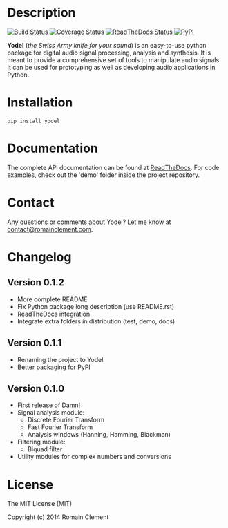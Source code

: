 Description
===========

[![Build Status](https://travis-ci.org/rclement/yodel.svg?branch=develop)](https://travis-ci.org/rclement/yodel)
[![Coverage Status](https://coveralls.io/repos/rclement/yodel/badge.png?branch=develop)](https://coveralls.io/r/rclement/yodel?branch=develop)
[![ReadTheDocs Status](https://readthedocs.org/projects/yodel/badge/?version=latest)](https://readthedocs.org/projects/yodel)
[![PyPI](http://img.shields.io/pypi/dm/yodel.svg)](https://pypi.python.org/pypi/yodel)

**Yodel** (_the Swiss Army knife for your sound_) is an easy-to-use python package
for digital audio signal processing, analysis and synthesis.
It is meant to provide a comprehensive set of tools to manipulate audio signals.
It can be used for prototyping as well as developing audio applications in Python.

Installation
============

`pip install yodel`

Documentation
=============

The complete API documentation can be found at [ReadTheDocs](http://yodel.readthedocs.org/en/latest/).
For code examples, check out the 'demo' folder inside the project repository.

Contact
=======

Any questions or comments about Yodel? Let me know at [contact@romainclement.com](mailto:contact@romainclement.com).

Changelog
=========

Version 0.1.2
-------------

* More complete README
* Fix Python package long description (use README.rst)
* ReadTheDocs integration
* Integrate extra folders in distribution (test, demo, docs)

Version 0.1.1
-------------

* Renaming the project to Yodel
* Better packaging for PyPI

Version 0.1.0
-------------

* First release of Damn!
* Signal analysis module:
    * Discrete Fourier Transform
    * Fast Fourier Transform
    * Analysis windows (Hanning, Hamming, Blackman)
* Filtering module:
    * Biquad filter
* Utility modules for complex numbers and conversions

License
=======

The MIT License (MIT)

Copyright (c) 2014 Romain Clement

